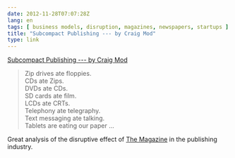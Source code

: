 ```yaml
---
date: 2012-11-28T07:07:28Z
lang: en
tags: [ business models, disruption, magazines, newspapers, startups ]
title: "Subcompact Publishing --- by Craig Mod"
type: link
---
```


[Subcompact Publishing --- by Craig
Mod](http://craigmod.com/journal/subcompact_publishing/)

> Zip drives ate floppies.\
> CDs ate Zips.\
> DVDs ate CDs.\
> SD cards ate film.\
> LCDs ate CRTs.\
> Telephony ate telegraphy.\
> Text messaging ate talking.\
> Tablets are eating our paper ...

Great analysis of the disruptive effect of [The
Magazine](http://the-magazine.org/) in the publishing industry.

